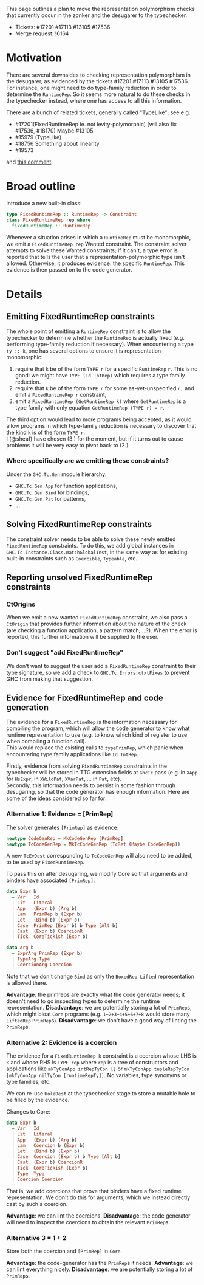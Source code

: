 This page outlines a plan to move the representation polymorphism checks that currently occur in the zonker and the desugarer to the typechecker.

* Tickets: #17201 #17113 #13105 #17536
* Merge request: !6164

# Motivation

There are several downsides to checking representation polymorphism in the desugarer, as evidenced by the tickets #17201 #17113 #13105 #17536. For instance, one might need to do type-family reduction in order to determine the `RuntimeRep`. So it seems more natural to do these checks in the typechecker instead, where one has access to all this information.

There are a bunch of related tickets, generally called "TypeLike"; see e.g.

* #17201(FixedRuntimeRep ie. not levity-polymorphic) (will also fix #17536, #18170) Maybe #13105
* #15979 (TypeLike)
* #18756 Something about linearity
* #19573

and [this comment](https://gitlab.haskell.org/ghc/ghc/-/issues/15979#note_213564).

# Broad outline

Introduce a new built-in class:

```haskell
type FixedRuntimeRep :: RuntimeRep -> Constraint
class FixedRuntimeRep rep where
  fixedRuntimeRep :: RuntimeRep
```

Whenever a situation arises in which a `RuntimeRep` must be monomorphic, we emit a `FixedRuntimeRep rep` Wanted constraint. The constraint solver attempts to solve these Wanted constraints; if it can't, a type error is reported that tells the user that a representation-polymorphic type isn't allowed. Otherwise, it produces evidence: the specific `RuntimeRep`. This evidence is then passed on to the code generator.

# Details
## Emitting FixedRuntimeRep constraints

The whole point of emitting a `RuntimeRep` constraint is to allow the typechecker to determine whether the `RuntimeRep` is actually fixed (e.g. performing type-family reduction if necessary). When encountering a type `ty :: k`, one has several options to ensure it is representation-monomorphic:
  1. require that `k` be of the form `TYPE r` for a specific `RuntimeRep` `r`. This is no good: we might have `TYPE (Id IntRep)` which requires a type family reduction.
  2. require that `k` be of the form `TYPE r` for some as-yet-unspecified `r,` and emit a `FixedRuntimeRep r` constraint,
  3. emit a `FixedRuntimeRep (GetRuntimeRep k)` where `GetRuntimeRep` is a type family with only equation `GetRuntimeRep (TYPE r) = r`.

The third option would lead to more programs being accepted, as it would allow programs in which type-family reduction is necessary to discover that the kind `k` is of the form `TYPE r`.    
I (@sheaf) have chosen (3.) for the moment, but if it turns out to cause problems it will be very easy to pivot back to (2.).

### Where specifically are we emitting these constraints?

Under the `GHC.Tc.Gen` module hierarchy:
  - `GHC.Tc.Gen.App` for function applications,
  - `GHC.Tc.Gen.Bind` for bindings,
  - `GHC.Tc.Gen.Pat` for patterns,
  - ...

## Solving FixedRuntimeRep constraints

The constraint solver needs to be able to solve these newly emitted `FixedRuntimeRep` constraints. To do this, we add global instances in `GHC.Tc.Instance.Class.matchGlobalInst`, in the same way as for existing built-in constraints such as `Coercible`, `Typeable`, etc.

## Reporting unsolved FixedRuntimeRep constraints

### CtOrigins

When we emit a new wanted `FixedRuntimeRep` constraint, we also pass a `CtOrigin` that provides further information about the nature of the check (are checking a function application, a pattern match, ...?). When the error is reported, this further information will be supplied to the user.

### Don't suggest "add FixedRuntimeRep"

We don't want to suggest the user add a `FixedRuntimeRep` constraint to their type signature, so we add a check to `GHC.Tc.Errors.ctxtFixes` to prevent GHC from making that suggestion.

## Evidence for FixedRuntimeRep and code generation

The evidence for a `FixedRuntimeRep` is the information necessary for compiling the program, which will allow the code generator to know what runtime representation to use (e.g. to know which kind of register to use when compiling a function call).    
This would replace the existing calls to `typePrimRep`, which panic when encountering type family applications like `Id IntRep`.    

Firstly, evidence from solving `FixedRuntimeRep` constraints in the typechecker will be stored in TTG extension fields at `GhcTc` pass (e.g. in `XApp` for `HsExpr`, in `XWildPat`, `XVarPat`, ... in `Pat`, etc).    
Secondly, this information needs to persist in some fashion through desugaring, so that the code generator has enough information. Here are some of the ideas considered so far for:

### Alternative 1: Evidence = [PrimRep]

The solver generates `[PrimRep]` as evidence:

```haskell
newtype CodeGenRep = MkCodeGenRep [PrimRep]
newtype TcCodeGenRep = MkTcCodeGenRep (TcRef (Maybe CodeGenRep))
```

A new `TcEvDest` corresponding to `TcCodeGenRep` will also need to be added, to be used by `FixedRuntimeRep`.    

To pass this on after desugaring, we modify Core so that arguments and binders have associated `[PrimRep]`:

```haskell
data Expr b
  = Var   Id
  | Lit   Literal
  | App   (Expr b) (Arg b)
  | Lam   PrimRep b (Expr b)
  | Let   (Bind b) (Expr b)
  | Case  PrimRep (Expr b) b Type [Alt b]
  | Cast  (Expr b) CoercionR
  | Tick  CoreTickish (Expr b)

data Arg b
  = ExprArg PrimRep (Expr b)
  | TypeArg Type
  | CoercionArg Coercion
```
Note that we don't change `Bind` as only the `BoxedRep Lifted` representation is allowed there.

**Advantage**: the primreps are exactly what the code generator needs; it doesn't need to go inspecting types to determine the runtime representation.
**Disadvantage**: we are potentially storing a lot of `PrimRep`s, which might bloat `Core` programs (e.g. `1+2+3+4+5+6+7+8` would store many `LiftedRep` `PrimRep`s).
**Disadvantage**: we don't have a good way of linting the `PrimRep`s.

### Alternative 2: Evidence is a coercion

The evidence for a `FixedRuntimeRep k` constraint is a coercion whose LHS is k and whose RHS is `TYPE rep` where `rep` is a tree of constructors and applications like `mkTyConApp intRepTyCon []` or `mkTyConApp tupleRepTyCon [mkTyConApp nilTyCon [runtimeRepTy]]`. No variables, type synonyms or type families, etc.    

We can re-use `HoleDest` at the typechecker stage to store a mutable hole to be filled by the evidence.    

Changes to Core:

```haskell
data Expr b
  = Var   Id
  | Lit   Literal
  | App   (Expr b) (Arg b)
  | Lam   Coercion b (Expr b)
  | Let   (Bind b) (Expr b)
  | Case  Coercion (Expr b) b Type [Alt b]
  | Cast  (Expr b) CoercionR
  | Tick  CoreTickish (Expr b)
  | Type  Type
  | Coercion Coercion
```

That is, we add coercions that prove that binders have a fixed runtime representation. We don't do this for arguments, which we instead directly cast by such a coercion.

**Advantage**: we can lint the coercions.
**Disadvantage**: the code generator will need to inspect the coercions to obtain the relevant `PrimRep`s.

### Alternative 3 = 1 + 2

Store both the coercion and `[PrimRep]` in `Core`.

**Advantage**: the code-generator has the `PrimRep`s it needs.
**Advantage**: we can lint everything nicely.
**Disadvantage**: we are potentially storing a lot of `PrimRep`s.